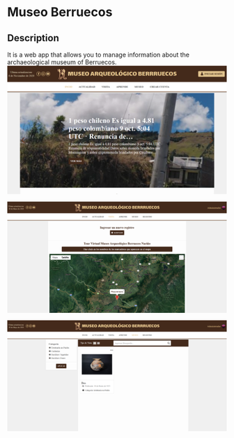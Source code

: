 # Museo Berruecos
## Description
It is a web app that allows you to manage information about the archaeological museum of Berruecos.
![Tinto SP](https://raw.githubusercontent.com/BurbanoJesus/Museo-Berruecos/master/static/img/museo.PNG)


![Tinto SP](https://raw.githubusercontent.com/BurbanoJesus/Museo-Berruecos/master/static/img/museo2.PNG)


![Tinto SP](https://raw.githubusercontent.com/BurbanoJesus/Museo-Berruecos/master/static/img/museo3.PNG)